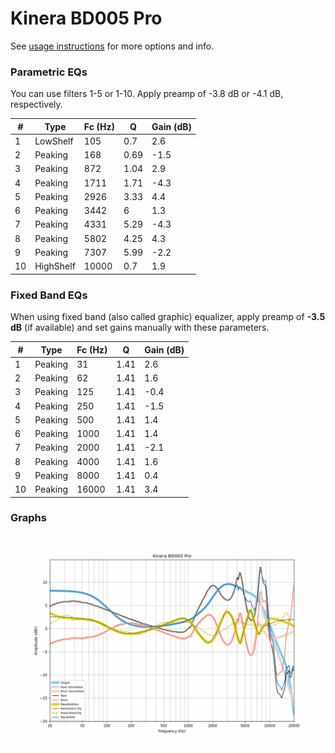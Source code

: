 # Kinera BD005 Pro
See [usage instructions](https://github.com/jaakkopasanen/AutoEq#usage) for more options and info.

### Parametric EQs
You can use filters 1-5 or 1-10. Apply preamp of -3.8 dB or -4.1 dB, respectively.

|   # | Type      |   Fc (Hz) |    Q |   Gain (dB) |
|-----|-----------|-----------|------|-------------|
|   1 | LowShelf  |       105 | 0.7  |         2.6 |
|   2 | Peaking   |       168 | 0.69 |        -1.5 |
|   3 | Peaking   |       872 | 1.04 |         2.9 |
|   4 | Peaking   |      1711 | 1.71 |        -4.3 |
|   5 | Peaking   |      2926 | 3.33 |         4.4 |
|   6 | Peaking   |      3442 | 6    |         1.3 |
|   7 | Peaking   |      4331 | 5.29 |        -4.3 |
|   8 | Peaking   |      5802 | 4.25 |         4.3 |
|   9 | Peaking   |      7307 | 5.99 |        -2.2 |
|  10 | HighShelf |     10000 | 0.7  |         1.9 |

### Fixed Band EQs
When using fixed band (also called graphic) equalizer, apply preamp of **-3.5 dB** (if available) and set gains manually with these parameters.

|   # | Type    |   Fc (Hz) |    Q |   Gain (dB) |
|-----|---------|-----------|------|-------------|
|   1 | Peaking |        31 | 1.41 |         2.6 |
|   2 | Peaking |        62 | 1.41 |         1.6 |
|   3 | Peaking |       125 | 1.41 |        -0.4 |
|   4 | Peaking |       250 | 1.41 |        -1.5 |
|   5 | Peaking |       500 | 1.41 |         1.4 |
|   6 | Peaking |      1000 | 1.41 |         1.4 |
|   7 | Peaking |      2000 | 1.41 |        -2.1 |
|   8 | Peaking |      4000 | 1.41 |         1.6 |
|   9 | Peaking |      8000 | 1.41 |         0.4 |
|  10 | Peaking |     16000 | 1.41 |         3.4 |

### Graphs
![](./Kinera%20BD005%20Pro.png)
